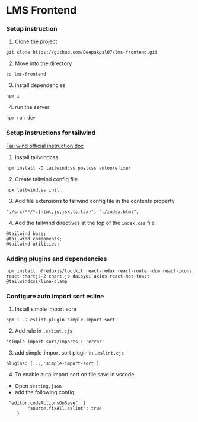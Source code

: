 # LMS Frontend

### Setup instruction

1. Clone the project

```
git clone https://github.com/Deepakpal07/lms-frontend.git
```

2. Move into the directory
```
cd lms-frontend
```
3. install dependencies
```
npm i
```
4. run the server

```
npm run dev
```

### Setup instructions for tailwind

[Tail wind official instruction doc](https://tailwindcss.com/docs/installation)

1. Install tailwindcss

```
npm install -D tailwindcss postcss autoprefixer
```
2. Create tailwind config file

```
npx tailwindcss init
```
3. Add file extensions to tailwind config file in the contents property
```
"./src/**/*.{html,js,jsx,ts,tsx}", "./index.html",
```
4. Add the tailwind directives at the top of the `index.css` file
```
@tailwind base;
@tailwind components;
@tailwind utilities;
```

### Adding plugins and dependencies

```
npm install  @reduxjs/toolkit react-redux react-router-dom react-icons react-chartjs-2 chart.js daisyui axios react-hot-toast @tailwindcss/line-clamp
```


### Configure auto import sort esline

1. Install simple import sore
```
npm i -D eslint-plugin-simple-import-sort
```

2. Add rule in `.eslint.cjs`
```
'simple-import-sort/imports': 'error'
```

3. add simple-import sort plugin in `.eslint.cjs`
```
plugins: [...,'simple-import-sort']
```

4. To enable auto import sort on file save in vscode

- Open `setting.json`
- add the following config
```
 "editor.codeActionsOnSave": {
        "source.fixAll.eslint": true
    }
```